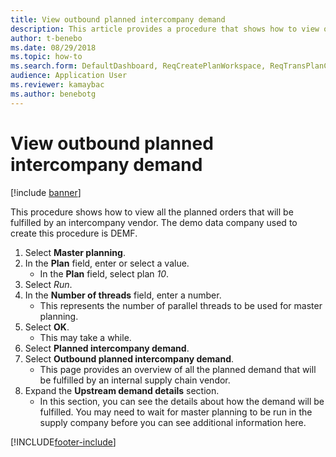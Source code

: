 ```yaml
--- 
title: View outbound planned intercompany demand
description: This article provides a procedure that shows how to view outbound planned intercompany demand. 
author: t-benebo
ms.date: 08/29/2018
ms.topic: how-to 
ms.search.form: DefaultDashboard, ReqCreatePlanWorkspace, ReqTransPlanCard, ReqOutboundIntercompanyDemand   
audience: Application User 
ms.reviewer: kamaybac
ms.author: benebotg
---
```

# View outbound planned intercompany demand

[!include [banner](../../includes/banner.md)]

This procedure shows how to view all the planned orders that will be fulfilled by an intercompany vendor. The demo data company used to create this procedure is DEMF.

1. Select **Master planning**.
2. In the **Plan** field, enter or select a value.
    * In the **Plan** field, select plan *10*.  
3. Select *Run*.
4. In the **Number of threads** field, enter a number.
    * This represents the number of parallel threads to be used for master planning.  
5. Select **OK**.
    * This may take a while.  
6. Select **Planned intercompany demand**.
7. Select **Outbound planned intercompany demand**.
    * This page provides an overview of all the planned demand that will be fulfilled by an internal supply chain vendor.  
8. Expand the **Upstream demand details** section.
    * In this section, you can see the details about how the demand will be fulfilled. You may need to wait for master planning to be run in the supply company before you can see additional information here.  

[!INCLUDE[footer-include](../../../includes/footer-banner.md)]

